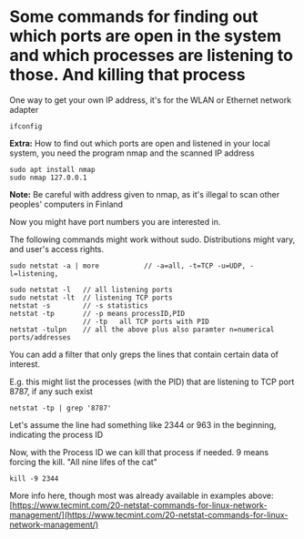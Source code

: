 # Some commands for finding out which ports are open in the system and which processes are listening to those. And killing that process

One way to get your own IP address, it's for the WLAN or Ethernet network adapter
```shell
ifconfig
```

**Extra:** How to find out which ports are open and listened in your local system, you need the program nmap and the scanned IP address
```shell
sudo apt install nmap
sudo nmap 127.0.0.1         
```
**Note:** Be careful with address given to nmap, 
as it's illegal to scan other peoples' computers in Finland

Now you might have port numbers you are interested in.

The following commands might work without sudo. Distributions might vary, and user's access rights.
```shell
sudo netstat -a | more           // -a=all, -t=TCP -u=UDP, -l=listening,     

sudo netstat -l   // all listening ports
sudo netstat -lt  // listening TCP ports
netstat -s        // -s statistics
netstat -tp       // -p means processID,PID               
                  // -tp   all TCP ports with PID
netstat -tulpn    // all the above plus also paramter n=numerical ports/addresses 
```
You can add a filter that only greps the lines that contain certain data of interest. 

E.g. this might list the processes (with the PID) that are listening to TCP port 8787, if any such exist
```shell
netstat -tp | grep '8787'
```

Let's assume the line had something like 2344 or 963 in the beginning, indicating the process ID

Now, with the Process ID we can kill that process if needed. 9 means forcing the kill. "All nine lifes of the cat"
```shell
kill -9 2344
```


More info here, though most was already available in examples above: [https://www.tecmint.com/20-netstat-commands-for-linux-network-management/](https://www.tecmint.com/20-netstat-commands-for-linux-network-management/)